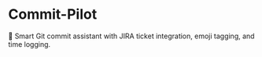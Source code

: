 # Commit-Pilot
🧠 Smart Git commit assistant with JIRA ticket integration, emoji tagging, and time logging.
